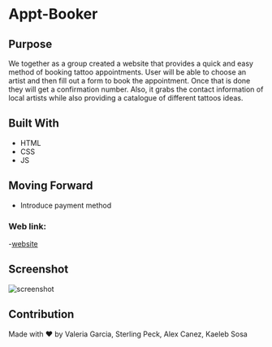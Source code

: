 # Appt-Booker
## Purpose
We together as a group created a website that provides a quick and easy method of booking tattoo appointments. User will be able to choose an artist and then fill out a form to book the appointment. Once that is done they will get a confirmation number. Also, it grabs the contact information of local artists while also providing a catalogue of different tattoos ideas. 

## Built With
* HTML
* CSS
* JS

## Moving Forward
- Introduce payment method

### Web link:
-[website](https://vhivestate.github.io/Appt-Booker/)

## Screenshot
![screenshot](./assets/images/screenshot.png)

## Contribution
Made with ❤️ by Valeria Garcia, Sterling Peck, Alex Canez, Kaeleb Sosa
